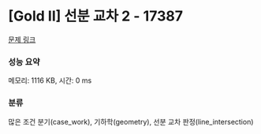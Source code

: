 # [Gold II] 선분 교차 2 - 17387 

[문제 링크](https://www.acmicpc.net/problem/17387) 

### 성능 요약

메모리: 1116 KB, 시간: 0 ms

### 분류

많은 조건 분기(case_work), 기하학(geometry), 선분 교차 판정(line_intersection)

